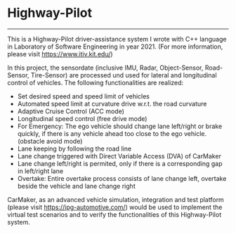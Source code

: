 # Highway-Pilot
---
This is a Highway-Pilot driver-assistance system I wrote with C++ language in Laboratory of Software Engineering in year 2021. (For more information, please visit https://www.itiv.kit.edu/)

In this project, the sensordate (inclusive IMU, Radar, Object-Sensor, Road-Sensor, Tire-Sensor) are processed und used for lateral and longitudinal control of vehicles. The following functionalities are realized:
- Set desired speed and speed limit of vehicles
- Automated speed limit at curvature drive w.r.t. the road curvature
- Adaptive Cruise Control (ACC mode)
- Longitudinal speed control (free drive mode)
- For Emergency: The ego vehicle should change lane left/right or brake quickly, if there is any vehicle ahead too close to the ego vehicle. (obstacle avoid mode)
- Lane keeping by following the road line
- Lane change triggered with Direct Variable Access (DVA) of CarMaker
- Lane change left/right is permited, only if there is a corresponding gap in left/right lane
- Overtake: Entire overtake process consists of lane change left, overtake beside the vehicle and lane change right

CarMaker, as an advanced vehicle simulation, integration and test platform  (please visit https://ipg-automotive.com/) would be used to implement the virtual test scenarios and to verify the functionalities of this Highway-Pilot system.

